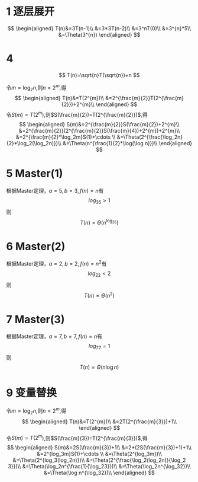 # 1 逐层展开
$$
\begin{aligned}
T(n)&=3T(n-1)\\
&=3*3T(n-2)\\
&=3^nT(0)\\
&=3^{n}*5\\
&=\Theta(3^{n})
\end{aligned}
$$
# 4
$$
T(n)=\sqrt{n}T(\sqrt{n})+n
$$

令$m=\log_2n$,则$n=2^{m}$,得
$$
\begin{aligned}
T(n)&=T(2^{m})\\
&=2^{\frac{m}{2}}T(2^{\frac{m}{2}})+2^{m}\\
\end{aligned}
$$
令$S(m)=T(2^{m})$,则$S(\frac{m}{2})=T(2^{\frac{m}{2}})$,得
$$
\begin{aligned}
S(m)&=2^{\frac{m}{2}}S(\frac{m}{2})+2^{m}\\
&=2^{\frac{m}{2}}(2^{\frac{m}{2}}S(\frac{m}{4})+2^{m})+2^{m}\\
&=2^{\frac{m}{2}*\log_2m}S(1)+\cdots \\ 
&=\Theta(2^{\frac{\log_2n}{2}*\log_2(\log_2n)})\\
&=\Theta(n^{\frac{1}{2}*\log(\log n)})\\
\end{aligned}
$$
# 5 Master(1)
根据Master定理，$a=5,b=3,f(n)=n$有
$$
log_35>1
$$
则
$$
T(n)=\Theta(n^{\log_35})
$$
# 6 Master(2)
根据Master定理，$a=2,b=2,f(n)=n^{2}$有
$$
log_22<2
$$
则
$$
T(n)=\Theta(n^{2})
$$
# 7 Master(3)
根据Master定理，$a=7,b=7,f(n)=n$有
$$
log_77=1
$$
则
$$
T(n)=\Theta(n\log n)
$$

# 9  变量替换
令$m=\log_2n$,则$n=2^{m}$,得
$$
\begin{aligned}
T(n)&=T(2^{m})\\
&=2T(2^{\frac{m}{3}})+1\\
\end{aligned}
$$
令$S(m)=T(2^{m})$,则$S(\frac{m}{3})=T(2^{\frac{m}{3}})$,得
$$
\begin{aligned}
S(m)&=2S(\frac{m}{3})+1\\
&=2*(2S(\frac{m}{3})+1)+1\\
&=2^{log_3m}S(1)+\cdots \\ 
&=\Theta(2^{log_3m})\\
&=\Theta(2^{log_3(log_2n)})\\
&=\Theta(2^{\frac{\log_2(log_2n)}{\log_2 3}})\\
&=\Theta(\log_2n^{\frac{1}{\log_23}})\\
&=\Theta(\log_2n^{\log_32})\\
&=\Theta(\log n^{\log_32})\\
\end{aligned}
$$